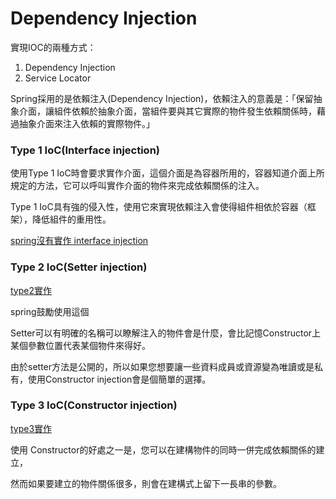 # Dependency Injection

實現IOC的兩種方式：

1. Dependency Injection
2. Service Locator

Spring採用的是依賴注入(Dependency Injection)，依賴注入的意義是：「保留抽象介面，讓組件依賴於抽象介面，當組件要與其它實際的物件發生依賴關係時，藉過抽象介面來注入依賴的實際物件。」 

### Type 1 IoC(Interface injection)

使用Type 1 IoC時會要求實作介面，這個介面是為容器所用的，容器知道介面上所規定的方法，它可以呼叫實作介面的物件來完成依賴關係的注入。

Type 1 IoC具有強的侵入性，使用它來實現依賴注入會使得組件相依於容器（框架），降低組件的重用性。

[spring沒有實作 interface injection](http://stackoverflow.com/questions/10248000/spring-interface-injection-example)

### Type 2 IoC(Setter injection)

[type2實作](spring_practice001/src/main/java/org/colin/withSpring/IOC_type2)

spring鼓勵使用這個

Setter可以有明確的名稱可以瞭解注入的物件會是什麼，會比記憶Constructor上某個參數位置代表某個物件來得好。 

由於setter方法是公開的，所以如果您想要讓一些資料成員或資源變為唯讀或是私有，使用Constructor injection會是個簡單的選擇。 

### Type 3 IoC(Constructor injection)

[type3實作](spring_practice001/src/main/java/org/colin/withSpring/IOC_type3)

使用 Constructor的好處之一是，您可以在建構物件的同時一併完成依賴關係的建立，

然而如果要建立的物件關係很多，則會在建構式上留下一長串的參數。